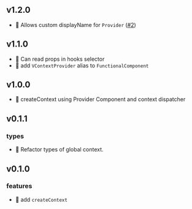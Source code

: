 ## v1.2.0

-   🚀 Allows custom displayName for `Provider` ([#2](https://github.com/fanhaoyuan/vc-state/pull/2))

## v1.1.0

-   🚀 Can read props in hooks selector
-   🔧 add `VContextProvider` alias to `FunctionalComponent`

## v1.0.0

-   🚀 createContext using Provider Component and context dispatcher

## v0.1.1

### types

-   🔧 Refactor types of global context.

## v0.1.0

### features

-   🚀 add `createContext`
